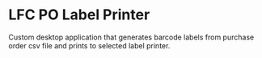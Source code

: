 ﻿# LFC PO Label Printer
 
 Custom desktop application that generates barcode labels from purchase order csv file and prints to selected label printer.
